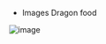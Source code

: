 * Images Dragon food

![image](https://github.com/Everton10info/imagens/assets/64455494/c6d01e89-77af-4b82-8f41-60d64b079fde)
